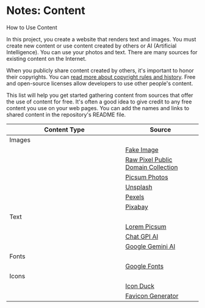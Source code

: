 # Notes: Content

How to Use Content

In this project, you create a website that renders text and images. You must create new content or use content created by others or AI (Artificial Intelligence). You can use your photos and text. There are many sources for existing content on the Internet.&#x20;

When you publicly share content created by others, it's important to honor their copyrights. You can [read more about copyright rules and history](https://en.wikipedia.org/wiki/Copyright).  Free and open-source licenses allow developers to use other people's content. &#x20;

This list will help you get started gathering content from sources that offer the use of content for free.  It's often a good idea to give credit to any free content you use on your web pages.  You can add the names and links to shared content in the repository's README file.

<table><thead><tr><th width="288">Content Type</th><th>Source</th></tr></thead><tbody><tr><td>Images</td><td></td></tr><tr><td></td><td><a href="https://betterplaceholder.com/">Fake Image</a></td></tr><tr><td></td><td><a href="https://www.rawpixel.com/public-domain/rawpixel-collection">Raw Pixel Public Domain Collection</a></td></tr><tr><td></td><td><a href="https://picsum.photos/">Picsum Photos</a></td></tr><tr><td></td><td><a href="https://unsplash.com/">Unsplash</a></td></tr><tr><td></td><td><a href="https://www.pexels.com/">Pexels</a></td></tr><tr><td></td><td><a href="https://pixabay.com/">Pixabay</a></td></tr><tr><td>Text</td><td></td></tr><tr><td></td><td><a href="https://loremipsum.io/">Lorem Picsum</a></td></tr><tr><td></td><td><a href="https://chatgpt.com/">Chat GPI AI</a></td></tr><tr><td></td><td><a href="https://gemini.google.com/app">Google Gemini AI</a></td></tr><tr><td>Fonts</td><td></td></tr><tr><td></td><td><a href="https://fonts.google.com/">Google Fonts</a></td></tr><tr><td>Icons</td><td></td></tr><tr><td></td><td><a href="https://iconduck.com/">Icon Duck</a></td></tr><tr><td></td><td><a href="https://favicon.io/">Favicon Generator</a></td></tr></tbody></table>

###
